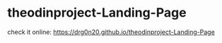 # theodinproject-Landing-Page
check it online: https://drg0n20.github.io/theodinproject-Landing-Page
